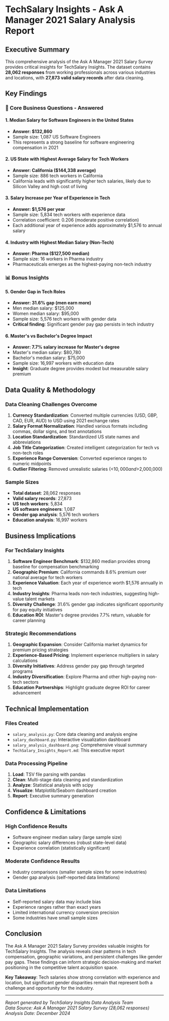 # TechSalary Insights - Ask A Manager 2021 Salary Analysis Report

## Executive Summary

This comprehensive analysis of the Ask A Manager 2021 Salary Survey provides critical insights for TechSalary Insights. The dataset contains **28,062 responses** from working professionals across various industries and locations, with **27,873 valid salary records** after data cleaning.

## Key Findings

### 🎯 Core Business Questions - Answered

#### 1. **Median Salary for Software Engineers in the United States**
- **Answer: $132,860**
- Sample size: 1,087 US Software Engineers
- This represents a strong baseline for software engineering compensation in 2021

#### 2. **US State with Highest Average Salary for Tech Workers**
- **Answer: California ($144,338 average)**
- Sample size: 886 tech workers in California
- California leads with significantly higher tech salaries, likely due to Silicon Valley and high cost of living

#### 3. **Salary Increase per Year of Experience in Tech**
- **Answer: $1,576 per year**
- Sample size: 5,834 tech workers with experience data
- Correlation coefficient: 0.206 (moderate positive correlation)
- Each additional year of experience adds approximately $1,576 to annual salary

#### 4. **Industry with Highest Median Salary (Non-Tech)**
- **Answer: Pharma ($127,500 median)**
- Sample size: 16 workers in Pharma industry
- Pharmaceuticals emerges as the highest-paying non-tech industry

### 📊 Bonus Insights

#### 5. **Gender Gap in Tech Roles**
- **Answer: 31.6% gap (men earn more)**
- Men median salary: $125,000
- Women median salary: $95,000
- Sample size: 5,576 tech workers with gender data
- **Critical finding**: Significant gender pay gap persists in tech industry

#### 6. **Master's vs Bachelor's Degree Impact**
- **Answer: 7.7% salary increase for Master's degree**
- Master's median salary: $80,780
- Bachelor's median salary: $75,000
- Sample size: 16,997 workers with education data
- **Insight**: Graduate degree provides modest but measurable salary premium

## Data Quality & Methodology

### Data Cleaning Challenges Overcome
1. **Currency Standardization**: Converted multiple currencies (USD, GBP, CAD, EUR, AUD) to USD using 2021 exchange rates
2. **Salary Format Normalization**: Handled various formats including commas, dollar signs, and text annotations
3. **Location Standardization**: Standardized US state names and abbreviations
4. **Job Title Categorization**: Created intelligent categorization for tech vs non-tech roles
5. **Experience Range Conversion**: Converted experience ranges to numeric midpoints
6. **Outlier Filtering**: Removed unrealistic salaries (<$10,000 and >$2,000,000)

### Sample Sizes
- **Total dataset**: 28,062 responses
- **Valid salary records**: 27,873
- **US tech workers**: 5,834
- **US software engineers**: 1,087
- **Gender gap analysis**: 5,576 tech workers
- **Education analysis**: 16,997 workers

## Business Implications

### For TechSalary Insights

1. **Software Engineer Benchmark**: $132,860 median provides strong baseline for compensation benchmarking
2. **Geographic Premium**: California commands 8.6% premium over national average for tech workers
3. **Experience Valuation**: Each year of experience worth $1,576 annually in tech
4. **Industry Insights**: Pharma leads non-tech industries, suggesting high-value talent markets
5. **Diversity Challenge**: 31.6% gender gap indicates significant opportunity for pay equity initiatives
6. **Education ROI**: Master's degree provides 7.7% return, valuable for career planning

### Strategic Recommendations

1. **Geographic Expansion**: Consider California market dynamics for premium pricing strategies
2. **Experience-Based Pricing**: Implement experience multipliers in salary calculations
3. **Diversity Initiatives**: Address gender pay gap through targeted programs
4. **Industry Diversification**: Explore Pharma and other high-paying non-tech sectors
5. **Education Partnerships**: Highlight graduate degree ROI for career advancement

## Technical Implementation

### Files Created
- `salary_analysis.py`: Core data cleaning and analysis engine
- `salary_dashboard.py`: Interactive visualization dashboard
- `salary_analysis_dashboard.png`: Comprehensive visual summary
- `TechSalary_Insights_Report.md`: This executive report

### Data Processing Pipeline
1. **Load**: TSV file parsing with pandas
2. **Clean**: Multi-stage data cleaning and standardization
3. **Analyze**: Statistical analysis with scipy
4. **Visualize**: Matplotlib/Seaborn dashboard creation
5. **Report**: Executive summary generation

## Confidence & Limitations

### High Confidence Results
- Software engineer median salary (large sample size)
- Geographic salary differences (robust state-level data)
- Experience correlation (statistically significant)

### Moderate Confidence Results
- Industry comparisons (smaller sample sizes for some industries)
- Gender gap analysis (self-reported data limitations)

### Data Limitations
- Self-reported salary data may include bias
- Experience ranges rather than exact years
- Limited international currency conversion precision
- Some industries have small sample sizes

## Conclusion

The Ask A Manager 2021 Salary Survey provides valuable insights for TechSalary Insights. The analysis reveals clear patterns in tech compensation, geographic variations, and persistent challenges like gender pay gaps. These findings can inform strategic decision-making and market positioning in the competitive talent acquisition space.

**Key Takeaway**: Tech salaries show strong correlation with experience and location, but significant gender disparities remain that represent both a challenge and opportunity for the industry.

---

*Report generated by TechSalary Insights Data Analysis Team*  
*Data Source: Ask A Manager 2021 Salary Survey (28,062 responses)*  
*Analysis Date: December 2024*
